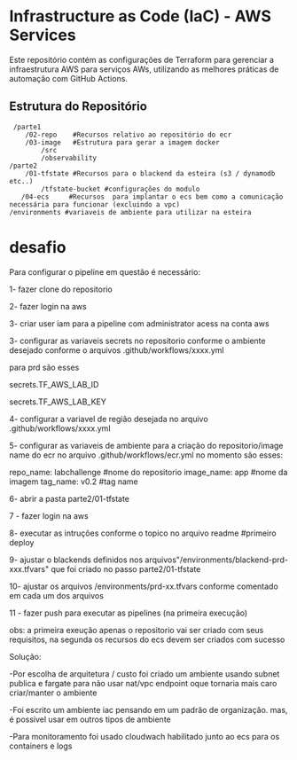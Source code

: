 # Infrastructure as Code (IaC) - AWS Services

Este repositório contém as configurações de Terraform para gerenciar a infraestrutura AWS para serviços AWs, utilizando as melhores práticas de automação com GitHub Actions.

## Estrutura do Repositório


```
 /parte1
    /02-repo    #Recursos relativo ao repositório do ecr
    /03-image   #Estrutura para gerar a imagem docker
        /src
        /observability
/parte2
    /01-tfstate #Recursos para o blackend da esteira (s3 / dynamodb etc..)
        /tfstate-bucket #configurações do modulo  
   /04-ecs     #Recursos  para implantar o ecs bem como a comunicação necessária para funcionar (excluindo a vpc)     
/environments #variaveis de ambiente para utilizar na esteira

```

# desafio


Para configurar o pipeline em questão é necessário:

1- fazer clone do repositorio

2- fazer login na aws

3- criar user iam para a pipeline com administrator acess na conta aws

3- configurar as variaveis secrets no repositorio conforme o ambiente desejado conforme o arquivos .github/workflows/xxxx.yml

para prd são esses

secrets.TF_AWS_LAB_ID

secrets.TF_AWS_LAB_KEY

4- configurar a variavel de região desejada no arquivo .github/workflows/xxxx.yml

5- configurar as variaveis de ambiente para a criação do repositorio/image name do ecr no arquivo .github/workflows/ecr.yml
no momento são esses:

repo_name: labchallenge  #nome do repositorio
image_name: app #nome da imagem
tag_name: v0.2  #tag name 

6- abrir a pasta parte2/01-tfstate

7 -  fazer login na aws

8- executar as intruções conforme o topico no arquivo readme  #primeiro deploy

9- ajustar o blackends definidos nos arquivos"/environments/blackend-prd-xxx.tfvars" que foi criado no passo parte2/01-tfstate

10- ajustar os arquivos /environments/prd-xx.tfvars conforme comentado em cada um dos arquivos

11 - fazer push para executar as pipelines (na primeira execução)

obs: a primeira exeução apenas o repositorio vai ser criado com seus requisitos, na segunda os recursos do ecs devem  ser criados com sucesso

Solução:


-Por escolha de arquitetura / custo foi criado um ambiente usando subnet publica e fargate para não usar nat/vpc endpoint oque tornaria mais caro criar/manter o ambiente

-Foi escrito um ambiente iac pensando em um padrão de organização. mas, é possivel usar em outros tipos de ambiente

-Para monitoramento foi usado cloudwach habilitado junto ao ecs para os containers e logs